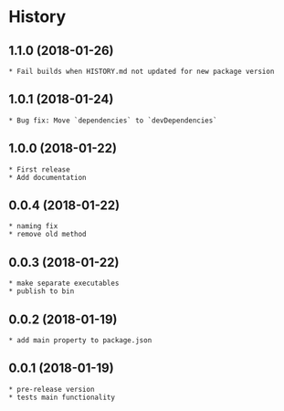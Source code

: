 # History

## 1.1.0 (2018-01-26)
    * Fail builds when HISTORY.md not updated for new package version

## 1.0.1 (2018-01-24)
    * Bug fix: Move `dependencies` to `devDependencies`

## 1.0.0 (2018-01-22)
    * First release
    * Add documentation

## 0.0.4 (2018-01-22)
    * naming fix
    * remove old method

## 0.0.3 (2018-01-22)
    * make separate executables
    * publish to bin

## 0.0.2 (2018-01-19)
    * add main property to package.json

## 0.0.1 (2018-01-19)
    * pre-release version
	* tests main functionality